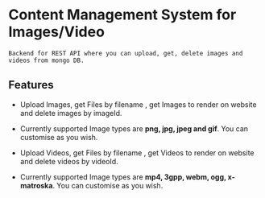 # Content Management System for Images/Video
	Backend for REST API where you can upload, get, delete images and videos from mongo DB.

## Features

* Upload Images, get Files by filename , get Images to render on website and delete images by imageId.
* Currently supported Image types are <b>png, jpg, jpeg and gif</b>. 
	You can customise as you wish.
* Upload Videos, get Files by filename , get Videos to render on website and delete videos by videoId.

* Currently supported Image types are <b>mp4, 3gpp, webm, ogg, x-matroska</b>.
	 You can customise as you wish.
